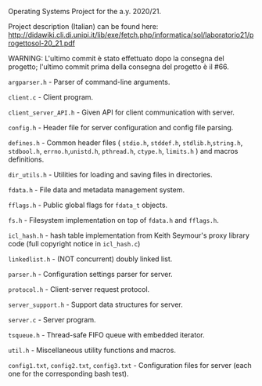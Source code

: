 Operating Systems Project for the a.y. 2020/21.

Project description (Italian) can be found here:
http://didawiki.cli.di.unipi.it/lib/exe/fetch.php/informatica/sol/laboratorio21/progettosol-20_21.pdf

WARNING: L'ultimo commit è stato effettuato dopo la consegna del progetto;
l'ultimo commit prima della consegna del progetto è il #66.


`argparser.h` - Parser of command-line arguments.

`client.c` - Client program.

`client_server_API.h` - Given API for client communication with server.

`config.h` - Header file for server configuration and config file parsing.

`defines.h` - Common header files ( `stdio.h`, `stddef.h`, `stdlib.h`,`string.h`, `stdbool.h`, `errno.h`,`unistd.h`, `pthread.h`, `ctype.h`, `limits.h` ) and macros definitions. 

`dir_utils.h` - Utilities for loading and saving files in directories.

`fdata.h` - File data and metadata management system.

`fflags.h` - Public global flags for `fdata_t` objects.

`fs.h` - Filesystem implementation on top of `fdata.h` and `fflags.h`.

`icl_hash.h` - hash table implementation from Keith Seymour's proxy library code (full copyright notice in `icl_hash.c`)

`linkedlist.h` - (NOT concurrent) doubly linked list.

`parser.h` - Configuration settings parser for server.

`protocol.h` - Client-server request protocol.

`server_support.h` - Support data structures for server.

`server.c` - Server program.

`tsqueue.h` - Thread-safe FIFO queue with embedded iterator.

`util.h` - Miscellaneous utility functions and macros.

`config1.txt`, `config2.txt`, `config3.txt` - Configuration files for server (each one for the corresponding bash test).

